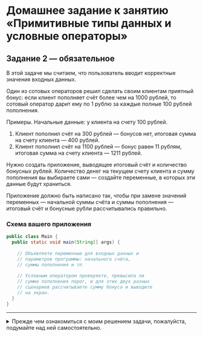 # Домашнее задание к занятию «Примитивные типы данных и условные операторы»
## Задание 2 — обязательное

В этой задаче мы считаем, что пользователь вводит корректные значения входных данных.

Один из сотовых операторов решил сделать своим клиентам приятный бонус: если клиент пополняет счёт более чем на 1000 рублей, то сотовый оператор дарит ему по 1 рублю за каждые полные 100 рублей пополнения.

Примеры. Начальные данные: у клиента на счету 100 рублей.
1. Клиент пополнил счёт на 300 рублей — бонусов нет, итоговая сумма на счету клиента — 400 рублей.
2. Клиент пополнил счёт на 1100 рублей — бонус равен 11 рублям, итоговая сумма на счету клиента — 1211 рублей.

Нужно создать приложение, выводящее итоговый счёт и количество бонусных рублей.
Количество денег на текущем счету клиента и сумму пополнения вы выбираете сами — создайте переменные, в которых эти данные будут храниться.

Приложение должно быть написано так, чтобы при замене значений переменных — начальной суммы счёта и суммы пополнения — итоговый счёт и бонусные рубли рассчитывались правильно.

### Схема вашего приложения

```java
public class Main {
  public static void main(String[] args) {
  
    // Объявляете переменные для входных данных и
    // параметров программы: начального счёта, 
    // суммы пополнения и тп
    
    // Условным оператором проверяете, превысила ли
    // сумма пополнения порог, и для этих двух разных
    // сценариев рассчитываете сумму бонуса и выводите
    // на экран.
  }
}
```

------
<details closed>
  <summary> Прежде чем ознакомиться с моим решением задачи, пожалуйста, подумайте над ней самостоятельно.</summary>
    
  ## Бобры также любят JAVA.
![CiP2mDwbX4w](https://github.com/user-attachments/assets/6f62367a-205e-44a6-9dd1-f45a1dcad886)

```java
public class Main {
    public static void main(String[] args) {
        // Объявляем переменные для входных данных и параметров программы
        int initialBalance = 100; // Начальный баланс на счету клиента
        int topUpAmount = 1100; // Сумма пополнения
        //int topUpAmount = 100;// Сумма пополнения

        // Рассчитываем итоговый баланс и бонус
        int totalBalance = initialBalance + topUpAmount;
        int bonus;

        // Условный оператор для расчёта бонуса
        if (topUpAmount > 1000) {
            bonus = (topUpAmount / 100);
        } else {
            bonus = 0;
        }

        // Выводим результат на экран
        System.out.println("Итоговый баланс: " + (totalBalance + bonus));
    }
}
```
------
